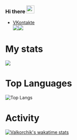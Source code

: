 <!---
![tenor (4)](https://user-images.githubusercontent.com/56596530/132895428-da4d99b9-0907-427b-a534-a3a49ce2852c.gif)
-->
### Hi there <img src="https://user-images.githubusercontent.com/24693702/115998618-4dcf8580-a612-11eb-8c42-78079c0809f1.gif" width="25" height="25">
* [VKontakte](https://vk.com/thorthestrongest)
<br><img src="https://img.shields.io/badge/-C++-00599C?logo=C++&logoColor=fff"><img src="https://img.shields.io/badge/-Python-3776AB?logo=Python&logoColor=fff">
# My stats
![](https://github-readme-stats.vercel.app/api?username=Valkorchik&count_private=true&show_icons=true&theme=tokyonight)




# Top Languages
![Top Langs](https://github-readme-stats.vercel.app/api/top-langs/?username=Valkorchik&theme=tokyonight)

# Activity
[![Valkorchik's wakatime stats](https://github-readme-stats.vercel.app/api/wakatime?username=Valkorchik&theme=tokyonight)](https://wakatime.com/dashboard)








